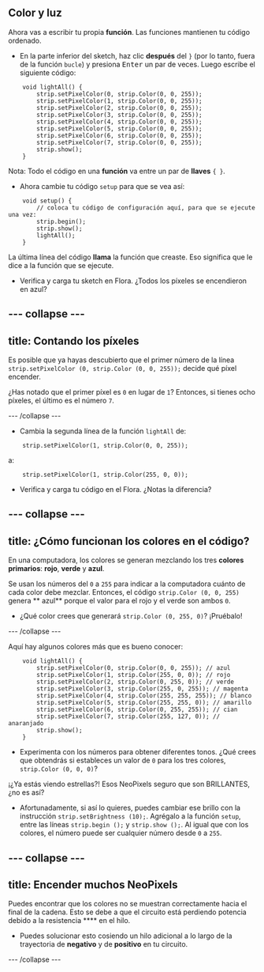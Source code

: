 ## Color y luz

Ahora vas a escribir tu propia **función**. Las funciones mantienen tu código ordenado.

+ En la parte inferior del sketch, haz clic **después** del `}` \(por lo tanto, fuera de la función `bucle`\) y presiona <kbd>Enter</kbd> un par de veces. Luego escribe el siguiente código:

``` 
    void lightAll() {
        strip.setPixelColor(0, strip.Color(0, 0, 255));
        strip.setPixelColor(1, strip.Color(0, 0, 255));
        strip.setPixelColor(2, strip.Color(0, 0, 255));
        strip.setPixelColor(3, strip.Color(0, 0, 255));
        strip.setPixelColor(4, strip.Color(0, 0, 255));
        strip.setPixelColor(5, strip.Color(0, 0, 255));
        strip.setPixelColor(6, strip.Color(0, 0, 255));
        strip.setPixelColor(7, strip.Color(0, 0, 255));
        strip.show();
    }
```

Nota: Todo el código en una **función** va entre un par de **llaves** `{ }`.

+ Ahora cambie tu código `setup` para que se vea así:

``` 
    void setup() {
        // coloca tu código de configuración aquí, para que se ejecute una vez:
        strip.begin();
        strip.show();
        lightAll();
    }
```

La última línea del código **llama** la función que creaste. Eso significa que le dice a la función que se ejecute.

+ Verifica y carga tu sketch en Flora. ¿Todos los píxeles se encendieron en azul?

--- collapse ---
---
title: Contando los píxeles
---

Es posible que ya hayas descubierto que el primer número de la línea `strip.setPixelColor (0, strip.Color (0, 0, 255));` decide qué píxel encender.

¿Has notado que el primer píxel es `0` en lugar de `1`? Entonces, si tienes ocho píxeles, el último es el número `7`.

--- /collapse ---

+ Cambia la segunda línea de la función `lightAll` de:

```
    strip.setPixelColor(1, strip.Color(0, 0, 255));
```

a:

```
    strip.setPixelColor(1, strip.Color(255, 0, 0));
```

+ Verifica y carga tu código en el Flora. ¿Notas la diferencia?

--- collapse ---
---
title: ¿Cómo funcionan los colores en el código?
---

En una computadora, los colores se generan mezclando los tres **colores primarios**: **rojo**, **verde** y **azul**.

Se usan los números del `0` a `255` para indicar a la computadora cuánto de cada color debe mezclar. Entonces, el código `strip.Color (0, 0, 255)` genera ** azul** porque el valor para el rojo y el verde son ambos `0`.

+ ¿Qué color crees que generará `strip.Color (0, 255, 0)`? ¡Pruébalo!

--- /collapse ---

Aquí hay algunos colores más que es bueno conocer:

```
    void lightAll() {
        strip.setPixelColor(0, strip.Color(0, 0, 255)); // azul
        strip.setPixelColor(1, strip.Color(255, 0, 0)); // rojo
        strip.setPixelColor(2, strip.Color(0, 255, 0)); // verde
        strip.setPixelColor(3, strip.Color(255, 0, 255)); // magenta
        strip.setPixelColor(4, strip.Color(255, 255, 255)); // blanco
        strip.setPixelColor(5, strip.Color(255, 255, 0)); // amarillo
        strip.setPixelColor(6, strip.Color(0, 255, 255)); // cian
        strip.setPixelColor(7, strip.Color(255, 127, 0)); // anaranjado
        strip.show();
    }
```

+ Experimenta con los números para obtener diferentes tonos. ¿Qué crees que obtendrás si estableces un valor de `0` para los tres colores, `strip.Color (0, 0, 0)`?

¡¿Ya estás viendo estrellas?! Esos NeoPixels seguro que son BRILLANTES, ¿no es así?

+ Afortunadamente, si así lo quieres, puedes cambiar ese brillo con la instrucción `strip.setBrightness (10);`. Agrégalo a la función `setup`, entre las líneas `strip.begin ();` y `strip.show ();`. Al igual que con los colores, el número puede ser cualquier número desde `0` a `255`.

--- collapse ---
---
title: Encender muchos NeoPixels
---

Puedes encontrar que los colores no se muestran correctamente hacia el final de la cadena. Esto se debe a que el circuito está perdiendo potencia debido a la resistencia **** en el hilo.

+ Puedes solucionar esto cosiendo un hilo adicional a lo largo de la trayectoria de **negativo** y de **positivo** en tu circuito.

--- /collapse ---
